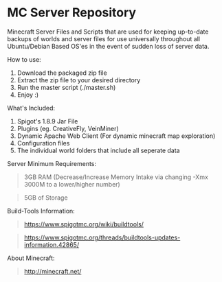 # MC Server Repository
Minecraft Server Files and Scripts that are used for keeping up-to-date backups of worlds and server files for use universally throughout all Ubuntu/Debian Based OS'es in the event of sudden loss of server data.

How to use:
1. Download the packaged zip file
2. Extract the zip file to your desired directory
3. Run the master script (./master.sh)
4. Enjoy :)

What's Included:
1. Spigot's 1.8.9 Jar File
2. Plugins (eg. CreativeFly, VeinMiner)
3. Dynamic Apache Web Client (For dynamic minecraft map exploration)
4. Configuration files
5. The individual world folders that include all seperate data

Server Minimum Requirements:
> 3GB RAM (Decrease/Increase Memory Intake via changing -Xmx 3000M to a lower/higher number)

> 5GB of Storage

Build-Tools Information:
> https://www.spigotmc.org/wiki/buildtools/

> https://www.spigotmc.org/threads/buildtools-updates-information.42865/

About Minecraft:
> http://minecraft.net/
